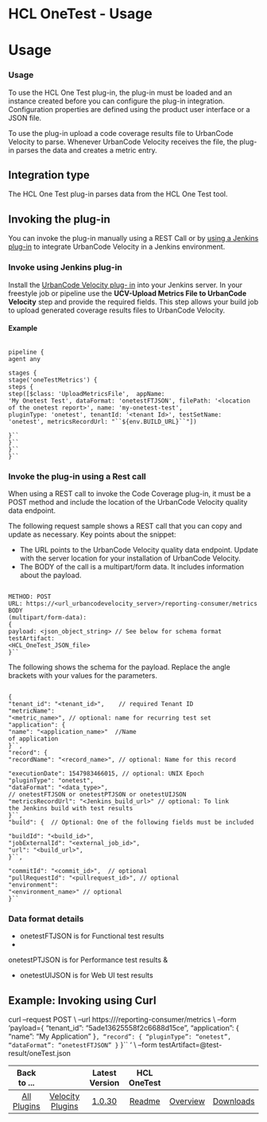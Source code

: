 
HCL OneTest - Usage
===================

# Usage


### Usage



To use the HCL One Test plug-in, the plug-in must be loaded and an instance created before you can
configure the plug-in integration. Configuration properties are defined using the product user interface or a JSON file.


To use the plug-in upload a code coverage results file to UrbanCode Velocity to parse. Whenever UrbanCode Velocity
receives the file, the plug-in parses the data and creates a metric entry.

Integration type
----------------

The HCL
One Test plug-in parses data from the HCL One Test tool.

Invoking the plug-in
--------------------

You can invoke
the plug-in manually using a REST Call or by [using a Jenkins plug-in](#invokejenkins) to integrate UrbanCode Velocity
in a Jenkins environment.

### **Invoke using Jenkins plug-in**

Install the [UrbanCode Velocity plug-
in](https://plugins.jenkins.io/urbancode-velocity) into your Jenkins server. In your freestyle job or pipeline use the
**UCV-Upload Metrics File to UrbanCode Velocity** step and provide the required fields. This step allows your build job
to upload generated coverage results files to UrbanCode Velocity.

#### Example


```

pipeline {
agent any

stages {
stage('oneTestMetrics') {
steps {
step([$class: 'UploadMetricsFile',  appName:
'My Onetest Test', dataFormat: 'onetestFTJSON', filePath: '<location of the onetest report>', name: 'my-onetest-test',
pluginType: 'onetest', tenantId: '<tenant Id>', testSetName: 'onetest', metricsRecordUrl: "``${env.BUILD_URL}``"])

}``
}``
}``
}``

```

### **Invoke the plug-in using a Rest call**

When using a REST call to
invoke the Code Coverage plug-in, it must be a POST method and include the location of the UrbanCode Velocity quality
data endpoint.

The following request sample shows a REST call that you can copy and update as necessary. Key points
about the snippet:

* The URL points to the UrbanCode Velocity quality data endpoint. Update with the server location
for your installation of UrbanCode Velocity.
* The BODY of the call is a multipart/form data. It includes information
about the payload.


```

METHOD: POST
URL: https://<url_urbancodevelocity_server>/reporting-consumer/metrics
BODY
(multipart/form-data):
{
payload: <json_object_string> // See below for schema format
testArtifact:
<HCL_OneTest_JSON_file>
}``

```


The following shows the schema for the payload. Replace the angle brackets with
your values for the parameters.


```

{
"tenant_id": "<tenant_id>",    // required Tenant ID
"metricName":
"<metric_name>", // optional: name for recurring test set
"application": {
"name": "<application_name>"  //Name
of application
}``,
"record": {
"recordName": "<record_name>", // optional: Name for this record

"executionDate": 1547983466015, // optional: UNIX Epoch
"pluginType": "onetest",
"dataFormat": "<data_type>",
// onetestFTJSON or onetestPTJSON or onetestUIJSON
"metricsRecordUrl": "<Jenkins_build_url>" // optional: To link
the Jenkins build with test results
}``,
"build": {  // Optional: One of the following fields must be included

"buildId": "<build_id>",
"jobExternalId": "<external_job_id>",
"url": "<build_url>",
}``,

"commitId": "<commit_id>",  // optional
"pullRequestId": "<pullrequest_id>", // optional
"environment":
"<environment_name>" // optional
}``

```

### Data format details

* onetestFTJSON is for Functional test results
*
onetestPTJSON is for Performance test results &
* onetestUIJSON is for Web UI test results

Example: Invoking using
Curl
----------------------------

curl –request POST \ –url https:///reporting-consumer/metrics \ –form ‘payload={
“tenant\_id”: “5ade13625558f2c6688d15ce”, “application”: { “name”: “My Application” }``, “record”: { “pluginType”:
“onetest”, “dataFormat”: “onetestFTJSON” }`` }`` ‘ \ –form testArtifact=@test-result/oneTest.json



|Back to ...||Latest Version|HCL OneTest |||
| :---: | :---: | :---: | :---: | :---: | :---: |
|[All Plugins](../../index.md)|[Velocity Plugins](../README.md)|[1.0.30](https://raw.githubusercontent.com/UrbanCode/IBM-UCV-PLUGINS/main/files/ucv-ext-onetest/ucv-ext-onetest-1.0.30.tar.zip)|[Readme](README.md)|[Overview](overview.md)|[Downloads](downloads.md)|
